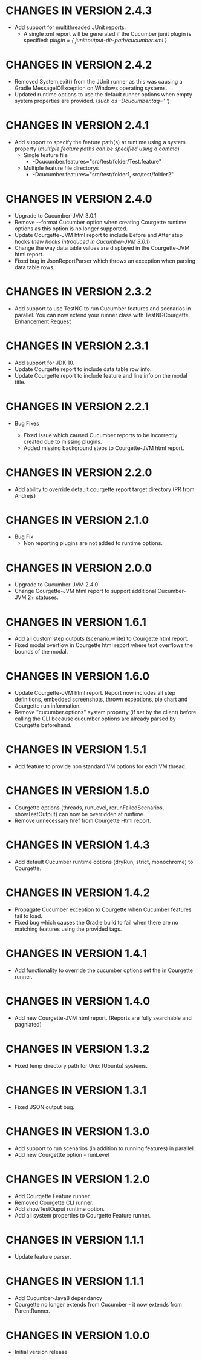 CHANGES IN VERSION 2.4.3
========================

* Add support for multithreaded JUnit reports.
    * A single xml report will be generated if the Cucumber junit plugin is specified: _plugin = { junit:output-dir-path/cucumber.xml }_


CHANGES IN VERSION 2.4.2
========================

* Removed System.exit() from the JUnit runner as this was causing a Gradle MessageIOException on Windows operating systems.
* Updated runtime options to use the default runner options when empty system properties are provided. (_such as -Dcucumber.tag=' '_)


CHANGES IN VERSION 2.4.1
========================

* Add support to specify the feature path(s) at runtime using a system property (_multiple feature paths can be specified using a comma_)
    * Single feature file
      * -Dcucumber.features="src/test/folder/Test.feature"
    * Multiple feature file directorys
      * -Dcucumber.features="src/test/folder1, src/test/folder2"


CHANGES IN VERSION 2.4.0
========================

* Upgrade to Cucumber-JVM 3.0.1
* Remove --format Cucumber option when creating Courgette runtime options as this option is no longer supported.
* Update Courgette-JVM html report to include Before and After step hooks (_new hooks introduced in Cucumber-JVM 3.0.1_)
* Change the way data table values are displayed in the Courgette-JVM html report.
* Fixed bug in JsonReportParser which throws an exception when parsing data table rows.

CHANGES IN VERSION 2.3.2
========================

* Add support to use TestNG to run Cucumber features and scenarios in parallel. You can now extend your runner class with TestNGCourgette. [Enhancement Request](https://github.com/prashant-ramcharan/courgette-jvm/issues/50)


CHANGES IN VERSION 2.3.1
========================

* Add support for JDK 10.
* Update Courgette report to include data table row info.
* Update Courgette report to include feature and line info on the modal title.


CHANGES IN VERSION 2.2.1
========================

* Bug Fixes

    * Fixed issue which caused Cucumber reports to be incorrectly created due to missing plugins.
    * Added missing background steps to Courgette-JVM html report.


CHANGES IN VERSION 2.2.0
========================

* Add ability to override default courgette report target directory (PR from Andrejs)


CHANGES IN VERSION 2.1.0
========================

 * Bug Fix
    * Non reporting plugins are not added to runtime options.


CHANGES IN VERSION 2.0.0
========================

* Upgrade to Cucumber-JVM 2.4.0
* Change Courgette-JVM html report to support additional Cucumber-JVM 2+ statuses.


CHANGES IN VERSION 1.6.1
========================

* Add all custom step outputs (scenario.write) to Courgette html report.
* Fixed modal overflow in Courgette html report where text overflows the bounds of the modal.


CHANGES IN VERSION 1.6.0
========================

* Update Courgette-JVM html report. Report now includes all step definitions, embedded screenshots, thrown exceptions, pie chart and Courgette run information.
* Remove "cucumber.options" system property (if set by the client) before calling the CLI because cucumber options are already parsed by Courgette beforehand.


CHANGES IN VERSION 1.5.1
========================

* Add feature to provide non standard VM options for each VM thread.


CHANGES IN VERSION 1.5.0
========================

* Courgette options (threads, runLevel, rerunFailedScenarios, showTestOutput) can now be overridden at runtime.
* Remove unnecessary href from Courgette Html report.


CHANGES IN VERSION 1.4.3
========================

* Add default Cucumber runtime options (dryRun, strict, monochrome) to Courgette.


CHANGES IN VERSION 1.4.2
========================

* Propagate Cucumber exception to Courgette when Cucumber features fail to load.
* Fixed bug which causes the Gradle build to fail when there are no matching features using the provided tags.


CHANGES IN VERSION 1.4.1
========================

* Add functionality to override the cucumber options set the in Courgette runner.


CHANGES IN VERSION 1.4.0
========================

* Add new Courgette-JVM html report. (Reports are fully searchable and pagniated)


CHANGES IN VERSION 1.3.2
========================

* Fixed temp directory path for Unix (Ubuntu) systems.


CHANGES IN VERSION 1.3.1
========================

* Fixed JSON output bug.


CHANGES IN VERSION 1.3.0
========================

* Add support to run scenarios (in addition to running features) in parallel.
* Add new Courgettte option - runLevel


CHANGES IN VERSION 1.2.0
========================

* Add Courgette Feature runner.
* Removed Courgette CLI runner.
* Add showTestOuput runtime option.
* Add all system properties to Courgette Feature runner.


CHANGES IN VERSION 1.1.1
========================

* Update feature parser.


CHANGES IN VERSION 1.1.1
========================

* Add Cucumber-Java8 dependancy
* Courgette no longer extends from Cucumber - it now extends from ParentRunner.


CHANGES IN VERSION 1.0.0
========================

* Initial version release
